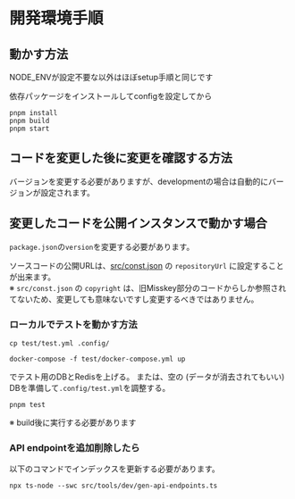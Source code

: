 開発環境手順
================================================================

## 動かす方法

NODE_ENVが設定不要な以外はほぼsetup手順と同じです

依存パッケージをインストールしてconfigを設定してから
```
pnpm install
pnpm build
pnpm start
```

## コードを変更した後に変更を確認する方法

バージョンを変更する必要がありますが、developmentの場合は自動的にバージョンが設定されます。  

## 変更したコードを公開インスタンスで動かす場合

`package.json`の`version`を変更する必要があります。

ソースコードの公開URLは、[src/const.json](../src/const.json) の `repositoryUrl` に設定することが出来ます。  
※ `src/const.json` の `copyright` は、旧Misskey部分のコードからしか参照されてないため、変更しても意味ないですし変更するべきではありません。

### ローカルでテストを動かす方法
```
cp test/test.yml .config/
```

```
docker-compose -f test/docker-compose.yml up
```
でテスト用のDBとRedisを上げる。
または、空の (データが消去されてもいい) DBを準備して`.config/test.yml`を調整する。

```
pnpm test
```

※ build後に実行する必要があります

### API endpointを追加削除したら

以下のコマンドでインデックスを更新する必要があります。

```
npx ts-node --swc src/tools/dev/gen-api-endpoints.ts
```
